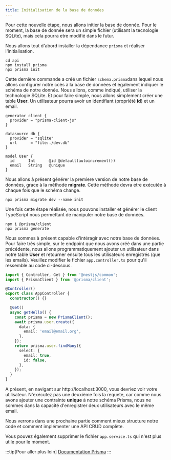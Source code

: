 ```yaml
---
title: Initialisation de la base de données
---
```


Pour cette nouvelle étape, nous allons initier la base de donnée. Pour le moment, la base de donnée sera un simple fichier (utilisant la tecnologie SQLite), mais cela pourra etre modifié dans le futur. 

Nous allons tout d'abord installer la dépendance `prisma` et réaliser l'initialisation. 

```shell
cd api
npm install prisma
npx prisma init
```

Cette dernière commande a créé un fichier `schema.prisma`dans lequel nous allons configurer notre ccès à la base de données et également indiquer le schéma de notre donnée. Nous allons, comme indiqué, utiliser la technologie SQLite. Et pour faire simple, nous allons simplement créer une table **User**. Un utilisateur pourra avoir un identifiant (propriété **id**) et un email. 

```
generator client {
  provider = "prisma-client-js"
}

datasource db {
  provider = "sqlite"
  url      = "file:./dev.db"
}

model User {
  id      Int      @id @default(autoincrement())
  email   String   @unique
}
```

Nous allons à présent générer la premiere version de notre base de données, grace à la méthode **migrate**. Cette méthode devra etre exécutée à chaque fois que le schéma change. 

```shell
npx prisma migrate dev --name init
```


Une fois cette étape réalisée, nous pouvons installer et générer le client TypeScript nous permettant de manipuler notre base de données. 

```shell
npm i @prisma/client
npx prisma generate
```

Nous sommes à présent capable d'intéragir avec notre base de données. Pour faire très simple, sur le endpoint que nous avons créé dans une partie précédente, nous allons programmatiquement ajouter un utilisateur dans notre table **User** et retourner ensuite tous les utilisateurs enregistrés (que les emails). Veuillez modifier le fichier `app.controller.ts` pour qu'il ressemble au code ci-dessous.

```typescript
import { Controller, Get } from '@nestjs/common';
import { PrismaClient } from '@prisma/client';

@Controller()
export class AppController {
  constructor() {}

  @Get()
  async getHello() {
    const prisma = new PrismaClient();
    await prisma.user.create({
      data: {
        email: 'email@email.org',
      },
    });
    return prisma.user.findMany({
      select: {
        email: true,
        id: false,
      },
    });
  }
}
```

A présent, en navigant sur http://localhost:3000, vous devriez  voir votre utilisateur. N'exécutez pas une deuxième fois la requete, car comme nous avons ajouter une contrainte **unique** à notre schéma Prisma, nous ne sommes dans la capacité d'enregistrer deux utilisateurs avec le même email. 

Nous verrons dans une prochaine partie comment mieux structure notre code et comment implémenter une API CRUD complète. 

Vous pouvez également supprimer  le fichier `app.service.ts` qui n'est plus utile pour le moment. 

:::tip[Pour aller plus loin]
[Documentation Prisma](https://www.prisma.io/docs/)
:::